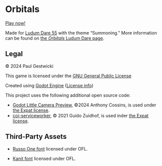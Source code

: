 # Orbitals

[Play now!](https://doctor-g.github.io/LD55/)

Made for [Ludum Dare 55](https://ldjam.com/events/ludum-dare/55/) with the theme &ldquo;Summoning.&rdquo; More information can be found on [the _Orbitals_ Ludum Dare page](https://ldjam.com/events/ludum-dare/55/orbitals).

## Legal

&copy; 2024 Paul Gestwicki

This game is licensed under the [GNU General Public License](LICENSE)

Created using [Godot Engine](https://godotengine.org/) ([License info](https://godotengine.org/license/))

This project uses the following additional open source code:

- [Godot Little Camera Preview](https://github.com/anthonyec/godot_little_camera_preview),
&copy;2024 Anthony Cossins, is used under [the Expat license](https://github.com/anthonyec/godot_little_camera_preview/blob/main/LICENSE).
- [coi-serviceworker](https://github.com/gzuidhof/coi-serviceworker), &copy; 2021 Guido Zuidhof, is used
inder [the Expat license](https://github.com/gzuidhof/coi-serviceworker/blob/master/LICENSE).

## Third-Party Assets

- [Russo One font](https://fonts.google.com/specimen/Russo+One) licensed under OFL.

- [Kanit font](https://fonts.google.com/specimen/Kanit) licensed under OFL.